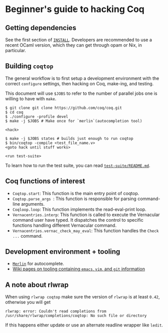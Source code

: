 # Beginner's guide to hacking Coq

## Getting dependencies

See the first section of [`INSTALL`](../../INSTALL).  Developers are
recommended to use a recent OCaml version, which they can get through
opam or Nix, in particular.

## Building `coqtop`
The general workflow is to first setup a development environment with
the correct `configure` settings, then hacking on Coq, make-ing, and testing.


This document will use `$JOBS` to refer to the number of parallel jobs one
is willing to have with `make`.


```
$ git clone git clone https://github.com/coq/coq.git
$ cd coq
$ ./configure -profile devel
$ make -j $JOBS # Make once for `merlin`(autocompletion tool)

<hack>

$ make -j $JOBS states # builds just enough to run coqtop
$ bin/coqtop -compile <test_file_name.v>
<goto hack until stuff works>

<run test-suite>
```

To learn how to run the test suite, you can read
[`test-suite/README.md`](../../test-suite/README.md).

## Coq functions of interest
- `Coqtop.start`: This function is the main entry point of coqtop.
- `Coqtop.parse_args `: This function is responsible for parsing command-line arguments.
- `Coqloop.loop`: This function implements the read-eval-print loop.
- `Vernacentries.interp`: This function is called to execute the Vernacular command user have typed.
                       It dispatches the control to specific functions handling different Vernacular command.
- `Vernacentries.vernac_check_may_eval`: This function handles the `Check ...` command.


## Development environment + tooling
- [`Merlin`](https://github.com/ocaml/merlin) for autocomplete.
- [Wiki pages on tooling containing `emacs`, `vim`, and `git` information](https://github.com/coq/coq/wiki/DevelSetup)

## A note about rlwrap

When using `rlwrap coqtop` make sure the version of `rlwrap` is at least
`0.42`, otherwise you will get

```
rlwrap: error: Couldn't read completions from /usr/share/rlwrap/completions/coqtop: No such file or directory
```

If this happens either update or use an alternate readline wrapper like `ledit`.
